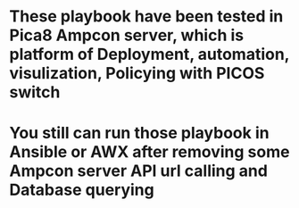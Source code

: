 # These playbook have been tested in Pica8 Ampcon server, which is platform of Deployment, automation, visulization, Policying with PICOS switch
# You still can run those playbook in Ansible or AWX after removing some Ampcon server API url calling and Database querying
